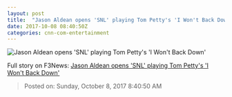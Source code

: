 ```yaml
---
layout: post
title:  "Jason Aldean opens 'SNL' playing Tom Petty's 'I Won't Back Down'"
date: 2017-10-08 08:40:50Z
categories: cnn-com-entertainment
---
```


![Jason Aldean opens 'SNL' playing Tom Petty's 'I Won't Back Down'](http://i2.cdn.turner.com/money/dam/assets/171007235431-jason-aldean-780x439.jpg)




Full story on F3News: [Jason Aldean opens 'SNL' playing Tom Petty's 'I Won't Back Down'](http://www.f3nws.com/n/sDpJxD)

> Posted on: Sunday, October 8, 2017 8:40:50 AM
